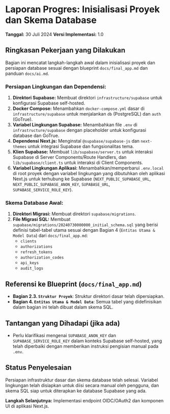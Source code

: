 # Laporan Progres: Inisialisasi Proyek dan Skema Database

**Tanggal:** 30 Juli 2024
**Versi Implementasi:** 1.0

## Ringkasan Pekerjaan yang Dilakukan

Bagian ini mencatat langkah-langkah awal dalam inisialisasi proyek dan persiapan database sesuai dengan blueprint `docs/final_app.md` dan panduan `docs/ai.md`.

### Persiapan Lingkungan dan Dependensi:
1.  **Direktori Supabase:** Membuat direktori `infrastructure/supabase` untuk konfigurasi Supabase self-hosted.
2.  **Docker Compose:** Menambahkan `docker-compose.yml` dasar di `infrastructure/supabase` untuk menjalankan `db` (PostgreSQL) dan `auth` (GoTrue).
3.  **Variabel Lingkungan Supabase:** Menambahkan file `.env` di `infrastructure/supabase` dengan placeholder untuk konfigurasi database dan GoTrue.
4.  **Dependensi Next.js:** Menginstal `@supabase/supabase-js` dan `next-themes` untuk integrasi Supabase dan fungsionalitas tema.
5.  **Klien Supabase:** Membuat `lib/supabase/server.ts` untuk interaksi Supabase di Server Components/Route Handlers, dan `lib/supabase/client.ts` untuk interaksi di Client Components.
6.  **Variabel Lingkungan Aplikasi:** Menambahkan/memperbarui `.env.local` di root proyek dengan variabel lingkungan yang dibutuhkan oleh aplikasi Next.js untuk terhubung ke Supabase (`NEXT_PUBLIC_SUPABASE_URL`, `NEXT_PUBLIC_SUPABASE_ANON_KEY`, `SUPABASE_URL`, `SUPABASE_SERVICE_ROLE_KEY`).

### Skema Database Awal:
1.  **Direktori Migrasi:** Membuat direktori `supabase/migrations`.
2.  **File Migrasi SQL:** Membuat `supabase/migrations/20240730000000_initial_schema.sql` yang berisi definisi tabel-tabel utama sesuai dengan Bagian 4 (`Entitas Utama & Model Data`) dari `docs/final_app.md`:
    *   `clients`
    *   `authorizations`
    *   `refresh_tokens`
    *   `authorization_codes`
    *   `api_keys`
    *   `audit_logs`

## Referensi ke Blueprint (`docs/final_app.md`)

*   **Bagian 2.3. `Struktur Proyek`**: Struktur direktori dasar telah dipersiapkan.
*   **Bagian 4. `Entitas Utama & Model Data`**: Semua tabel yang didefinisikan dalam bagian ini telah dibuat dalam skema SQL.

## Tantangan yang Dihadapi (jika ada)

*   Perlu klarifikasi mengenai `SUPABASE_ANON_KEY` dan `SUPABASE_SERVICE_ROLE_KEY` dalam konteks Supabase self-hosted, yang telah diperbaiki dengan memberikan instruksi pengisian manual pada `.env`.

## Status Penyelesaian

Persiapan infrastruktur dasar dan skema database telah selesai. Variabel lingkungan telah disiapkan untuk diisi secara manual oleh pengguna, dan skema SQL siap untuk diterapkan ke database Supabase yang ada.

**Langkah Selanjutnya:** Implementasi endpoint OIDC/OAuth2 dan komponen UI di aplikasi Next.js.
